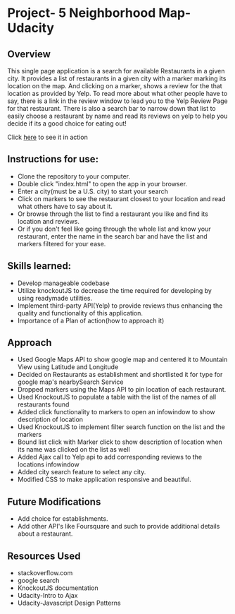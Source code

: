# Project- 5  Neighborhood Map- Udacity

## Overview
This single page application is a search for available Restaurants in a given city. It provides a list of restaurants in a given city with a marker marking its location on the map. And clicking on a marker, shows a review for the that location as provided by Yelp. To read more about what other people have to say, there is a link in the review window to lead you to the Yelp Review Page for that restaurant. There is also a search bar to narrow down that list to easily choose a restaurant  by name and read its reviews on yelp to help you decide if its a good choice for eating out!


Click [here](http://vidban.github.io/NMap-FEND/) to see it in action


## Instructions for use:
- Clone the repository to your computer.
- Double click "index.html" to open the app in your browser.
- Enter a city(must be a U.S. city) to start your search
- Click on markers to see the restaurant closest to your location and read what others have to say about it.
- Or browse through the list to find a restaurant you like and find its location and reviews.
- Or if you don't feel like going through the whole list and know your restaurant, enter the name in the search bar and have the list and markers filtered for your ease.


## Skills learned:
- Develop manageable codebase
- Utilize knockoutJS to decrease the time required for developing by using readymade utilities.
- Implement third-party API(Yelp) to provide reviews thus enhancing the quality and functionality of this application.
- Importance of a Plan of action(how to approach it)


## Approach
- Used Google Maps API to show google map and centered it to Mountain View using Latitude and Longitude
- Decided on Restaurants as establishment and shortlisted it for type for google map's nearbySearch Service
- Dropped markers using the Maps API to pin location of each restaurant.
- Used KnockoutJS to populate a table with the list of the names of all restaurants found
- Added click functionality to markers to open an infowindow to show description of location
- Used KnockoutJS to implement filter search function on the list and the markers
- Bound list click with Marker click to show description of location when its name was clicked on the list as well
- Added Ajax call to Yelp api to add corresponding reviews to the locations infowindow
- Added city search feature to select any city.
- Modified CSS to make application responsive and beautiful.

## Future Modifications
- Add choice for establishments.
- Add other API's like Foursquare and such to provide additional details about a restaurant.

## Resources Used
- stackoverflow.com
- google search
- KnockoutJS documentation
- Udacity-Intro to Ajax
- Udacity-Javascript Design Patterns
